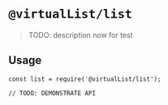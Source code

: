 # `@virtualList/list`

> TODO: description now for test

## Usage

```
const list = require('@virtualList/list');

// TODO: DEMONSTRATE API
```
